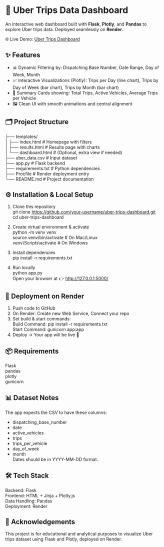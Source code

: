 # 🚖 Uber Trips Data Dashboard  
An interactive web dashboard built with **Flask**, **Plotly**, and **Pandas** to explore Uber trips data. Deployed seamlessly on **Render**.  

🌐 Live Demo: [Uber Trips Dashboard](https://uber-trip-analysis-os6n.onrender.com)  

## ✨ Features  
- 📊 Dynamic Filtering by: Dispatching Base Number, Date Range, Day of Week, Month  
- 📈 Interactive Visualizations (Plotly): Trips per Day (line chart), Trips by Day of Week (bar chart), Trips by Month (bar chart)  
- 📃 Summary Cards showing: Total Trips, Active Vehicles, Average Trips per Vehicle  
- 🖼️ Clean UI with smooth animations and central alignment  

## 🗂️ Project Structure  
├── templates/  
│   ├── index.html        # Homepage with filters  
│   ├── results.html      # Results page with charts  
│   └── dashboard.html    # (Optional, extra view if needed)  
├── uber_data.csv         # Input dataset  
├── app.py                # Flask backend  
├── requirements.txt      # Python dependencies  
├── Procfile              # Render deployment entry  
└── README.md             # Project documentation  

## ⚙️ Installation & Local Setup  
1. Clone this repository  
   git clone https://github.com/your-username/uber-trips-dashboard.git  
   cd uber-trips-dashboard  

2. Create virtual environment & activate  
   python -m venv venv  
   source venv/bin/activate     # On Mac/Linux  
   venv\Scripts\activate        # On Windows  

3. Install dependencies  
   pip install -r requirements.txt  

4. Run locally  
   python app.py  
   Open your browser at 👉 http://127.0.0.1:5000/  

## 🚀 Deployment on Render  
1. Push code to GitHub  
2. On Render: Create new Web Service, Connect your repo  
3. Set build & start commands:  
   Build Command: pip install -r requirements.txt  
   Start Command: gunicorn app:app  
4. Deploy → Your app will be live 🎉  

## 📦 Requirements  
Flask  
pandas  
plotly  
gunicorn  

## 📊 Dataset Notes  
The app expects the CSV to have these columns:  
- dispatching_base_number  
- date  
- active_vehicles  
- trips  
- trips_per_vehicle  
- day_of_week  
- month  
Dates should be in YYYY-MM-DD format.  

## 🛠️ Tech Stack  
Backend: Flask  
Frontend: HTML + Jinja + Plotly.js  
Data Handling: Pandas  
Deployment: Render  

## 🙌 Acknowledgements  
This project is for educational and analytical purposes to visualize Uber trips dataset using Flask and Plotly, deployed on Render.  
